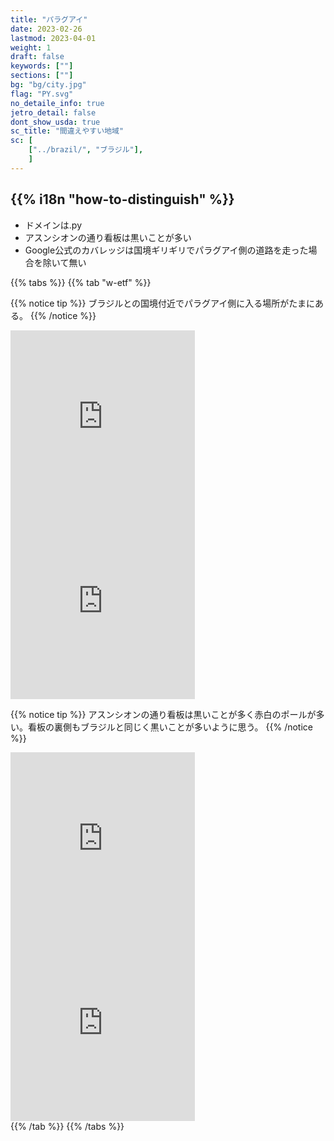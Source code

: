 ```yaml
---
title: "パラグアイ"
date: 2023-02-26
lastmod: 2023-04-01
weight: 1
draft: false
keywords: [""]
sections: [""]
bg: "bg/city.jpg"
flag: "PY.svg"
no_detaile_info: true
jetro_detail: false
dont_show_usda: true
sc_title: "間違えやすい地域"
sc: [
    ["../brazil/", "ブラジル"],
    ]
---
```


<div class="main-desciption country-description">
    <h2 class="section-title">{{% i18n "how-to-distinguish" %}}</h2>
    <ul class="rule-list">
        <li>ドメインは<span class="quiz">.py</span></li>
        <li class="no-evidence">アスンシオンの通り看板は黒いことが多い</li>
        <li class="no-evidence">Google公式のカバレッジは国境ギリギリでパラグアイ側の道路を走った場合を除いて無い</li>
    </ul>
</div>


{{% tabs  %}}
{{% tab "w-etf" %}}

{{% notice tip %}}
ブラジルとの国境付近でパラグアイ側に入る場所がたまにある。
{{% /notice %}}
<div class="googlemap-if">
<iframe src="https://www.google.com/maps/embed?pb=!4v1687922020436!6m8!1m7!1sSVDJ3vfvRoHYrFTwyMWFgw!2m2!1d-22.53828353996352!2d-55.73145416857376!3f154.8663524677843!4f-11.101388746016667!5f0.7820865974627469" width="295" height="295" style="border:0;" allowfullscreen="" loading="lazy" referrerpolicy="no-referrer-when-downgrade"></iframe>
<iframe src="https://www.google.com/maps/embed?pb=!4v1683487192052!6m8!1m7!1sIRbpuu_Sa_eR0eKVHsykOw!2m2!1d-25.40866026457559!2d-54.58955083357984!3f270.35716398823723!4f8.433285000610212!5f1.4070310657499792" width="295" height="295" style="border:0;" allowfullscreen="" loading="lazy" referrerpolicy="no-referrer-when-downgrade"></iframe>
</div>

{{% notice tip %}}
アスンシオンの通り看板は黒いことが多く赤白のポールが多い。看板の裏側もブラジルと同じく黒いことが多いように思う。
{{% /notice %}}
<div class="googlemap-if">
<iframe src="https://www.google.com/maps/embed?pb=!4v1688451009366!6m8!1m7!1sCAoSLEFGMVFpcE8yaWVRZnk0eFdWdUI2NUxlQ0tneFhCU0x4N0xIUllMRC1EMFBl!2m2!1d-25.29402677136625!2d-57.57978838268635!3f149.86326585566087!4f-2.293584158035941!5f0.7820865974627469" width="295" height="295" style="border:0;" allowfullscreen="" loading="lazy" referrerpolicy="no-referrer-when-downgrade"></iframe>
<iframe src="https://www.google.com/maps/embed?pb=!4v1688451197132!6m8!1m7!1sCAoSLEFGMVFpcE1sUlk4TXo5Z1ViaEJLdEhScmp0TVRIbllHRmowYXRXX0pkZ2Nq!2m2!1d-25.29431675015113!2d-57.57764445419473!3f342.87504153712024!4f5.534848437433453!5f1.7416582930883622" width="295" height="295" style="border:0;" allowfullscreen="" loading="lazy" referrerpolicy="no-referrer-when-downgrade"></iframe>
</div>
{{% /tab %}}
{{% /tabs %}}